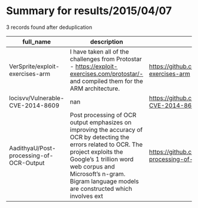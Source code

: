 
# Summary for results/2015/04/07
    
3 records found after deduplication

| full_name | description | html_url | matched_list | matched_count | pushed_at | size | stargazers_count | language | forks_count |
|-----------------------------------------|------------------------------------------------------------------------------------------------------------------------------------------------------------------------------------------------------------------------------------------------------------------|------------------------------------------------------------|----------------|-----------------|---------------------------|--------|--------------------|------------|---------------|
| VerSprite/exploit-exercises-arm | I have taken all of the challenges from Protostar - https://exploit-exercises.com/protostar/- and compiled them for the ARM architecture. | https://github.com/VerSprite/exploit-exercises-arm | ['exploit'] | 1 | 2015-04-07 03:27:49+00:00 | 77 | 20 | C | 46 |
| locisvv/Vulnerable-CVE-2014-8609 | nan | https://github.com/locisvv/Vulnerable-CVE-2014-8609 | ['cve-2'] | 1 | 2015-04-07 09:51:35+00:00 | 200 | 0 | Java | 0 |
| AadithyaU/Post-processing-of-OCR-Output | Post processing of OCR output emphasizes on improving the accuracy of OCR by detecting the errors related to OCR. The project exploits the Google’s 1 trillion word web corpus and Microsoft’s n-gram. Bigram language models are constructed which involves ext | https://github.com/AadithyaU/Post-processing-of-OCR-Output | ['exploit'] | 1 | 2015-04-07 18:09:32+00:00 | 116 | 0 | | 0 |
